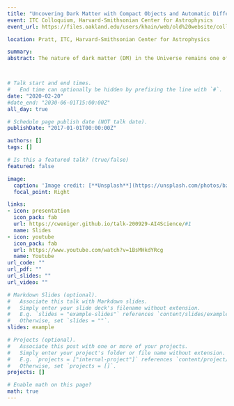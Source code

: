 ```yaml
---
title: "Uncovering Dark Matter with Compact Objects and Automatic Differentiation"
event: ITC Colloquium, Harvard-Smithsonian Center for Astrophysics
event_url: https://files.oakland.edu/users/khain/web/old%20website/colloquium.html

location: Pratt, ITC, Harvard-Smithsonian Center for Astrophysics

summary:
abstract: The nature of dark matter (DM) in the Universe remains one of the great open questions of particle astrophysics and cosmology today. The WIMP (weakly interacting massive particle) DM paradigm has fallen, leaving us with a wide range of possible DM models and signatures. New methods and ideas are required to efficiently progress. I will discuss ongoing searches for axion DM signatures using radio observations of neutron stars, and discuss the potential role of black holes and gravitational waves. I will furthermore demonstrate how machine learning technology like automatic differentiation and deep universal probabilistic programming can significantly improve the analysis of astrophysical data. As application I will present preliminary results for the analysis of strongly lensed images.



# Talk start and end times.
#   End time can optionally be hidden by prefixing the line with `#`.
date: "2020-02-20"
#date_end: "2030-06-01T15:00:00Z"
all_day: true

# Schedule page publish date (NOT talk date).
publishDate: "2017-01-01T00:00:00Z"

authors: []
tags: []

# Is this a featured talk? (true/false)
featured: false

image:
  caption: 'Image credit: [**Unsplash**](https://unsplash.com/photos/bzdhc5b3Bxs)'
  focal_point: Right

links:
- icon: presentation
  icon_pack: fab
  url: https://cweniger.github.io/talk-200929-AI4Science/#1
  name: Slides
- icon: youtube
  icon_pack: fab
  url: https://www.youtube.com/watch?v=1BsMHkdYRcg
  name: Youtube
url_code: ""
url_pdf: ""
url_slides: ""
url_video: ""

# Markdown Slides (optional).
#   Associate this talk with Markdown slides.
#   Simply enter your slide deck's filename without extension.
#   E.g. `slides = "example-slides"` references `content/slides/example-slides.md`.
#   Otherwise, set `slides = ""`.
slides: example

# Projects (optional).
#   Associate this post with one or more of your projects.
#   Simply enter your project's folder or file name without extension.
#   E.g. `projects = ["internal-project"]` references `content/project/deep-learning/index.md`.
#   Otherwise, set `projects = []`.
projects: []

# Enable math on this page?
math: true
---
```

